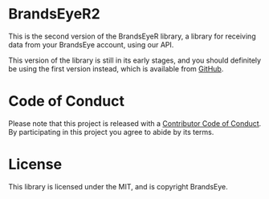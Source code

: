 
<!-- README.md is generated from README.Rmd. Please edit that file -->
BrandsEyeR2
===========

This is the second version of the BrandsEyeR library, a library for receiving data from your BrandsEye account, using our API.

This version of the library is still in its early stages, and you should definitely be using the first version instead, which is available from [GitHub](https://github.com/brandseye/brandseyer "The original brandseyer library").

Code of Conduct
===============

Please note that this project is released with a [Contributor Code of Conduct](CODE_OF_CONDUCT.md). By participating in this project you agree to abide by its terms.

License
=======

This library is licensed under the MIT, and is copyright BrandsEye.
